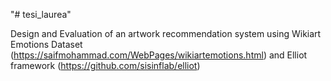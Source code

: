 "# tesi_laurea" 

Design and Evaluation of an artwork recommendation system
using Wikiart Emotions Dataset (https://saifmohammad.com/WebPages/wikiartemotions.html)
and Elliot framework (https://github.com/sisinflab/elliot)
